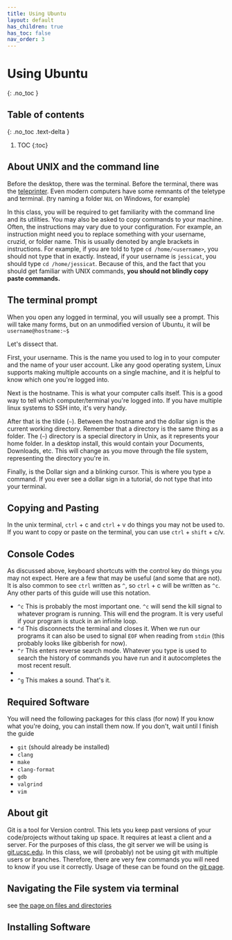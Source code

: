```yaml
---
title: Using Ubuntu
layout: default
has_children: true
has_toc: false
nav_order: 3
---
```


# Using Ubuntu
{: .no_toc }

## Table of contents
{: .no_toc .text-delta }

1. TOC
{:toc}


## About UNIX and the command line
Before the desktop, there was the terminal. Before the terminal, there was the [teleprinter](https://en.wikipedia.org/wiki/Teleprinter). Even modern computers have some remnants of the teletype and terminal. (try naming a folder `NUL` on Windows, for example)

In this class, you will be required to get familiarity with the command line and its utilities. You may also be asked to copy commands to your machine. Often, the instructions may vary due to your configuration. For example, an instruction might need you to replace something with your username, cruzid, or folder name. This is usually denoted by angle brackets in instructions. For example, if you are told to type `cd /home/<username>`, you should not type that in exactly. Instead, if your username is `jessicat`, you should type `cd /home/jessicat`. Because of this, and the fact that you should get familiar with UNIX commands, **you should not blindly copy paste commands.**

## The terminal prompt
When you open any logged in terminal, you will usually see a prompt. This will take many forms, but on an unmodified version of Ubuntu, it will be 
`username@hostname:~$`

Let's dissect that. 

First, your username. This is the name you used to log in to your computer and the name of your user account. Like any good operating system, Linux supports making multiple accounts on a single machine, and it is helpful to know which one you're logged into. 

Next is the hostname. This is what your computer calls itself. This is a good way to tell which computer/terminal you're logged into. If you have multiple linux systems to SSH into, it's very handy. 

After that is the tilde (`~`). Between the hostname and the dollar sign is the current working directory. Remember that a directory is the same thing as a folder. The (`~`) directory is a special directory in Unix, as it represents your home folder. In a desktop install, this would contain your Documents, Downloads, etc. This will change as you move through the file system, representing the directory you're in.

Finally, is the Dollar sign and a blinking cursor. This is where you type a command. If you ever see a dollar sign in a tutorial, do not type that into your terminal.

## Copying and Pasting
In the unix terminal, `ctrl` + c and `ctrl` + v do things you may not be used to. If you want to copy or paste on the terminal, you can use `ctrl` + `shift` + c/v. 

## Console Codes
As discussed above, keyboard shortcuts with the control key do things you may not expect. Here are a few that may be useful (and some that are not). It is also common to see `ctrl` written as `^`, so `ctrl` + c will be written as `^c`. Any other  parts of this guide will use this notation. 

- `^c` This is probably the most important one. `^c` will send the kill signal to whatever program is running. This will end the program. It is very useful if your program is stuck in an infinite loop. 
- `^d` This disconnects the terminal and closes it. When we run our programs it can also be used to signal `EOF` when reading from `stdin` (this probably looks like gibberish for now). 
- `^r` This enters reverse search mode. Whatever you type is used to search the history of commands you have run and it autocompletes the most recent result.
- 
- `^g` This makes a sound. That's it.

## Required Software
You will need the following packages for this class (for now)
If you know what you're doing, you can install them now. If you don't, wait until I finish the guide

- `git` (should already be installed)
- `clang`
- `make`
- `clang-format`
- `gdb`
- `valgrind`
- `vim`


## About git

Git is a tool for Version control. This lets you keep past versions of your code/projects without taking up space. It requires at least a client and a server. For the purposes of this class, the git server we will be using is [git.ucsc.edu](https://git.ucsc.edu). In this class, we will (probably) not be using git with multiple users or branches. Therefore, there are very few commands you will need to know if you use it correctly. 
Usage of these can be found on the [git page](git_setup).



## Navigating the File system via terminal
see [the page on files and directories](files_dirs)

## Installing Software


